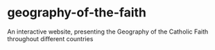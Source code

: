 # geography-of-the-faith
An interactive website, presenting the Geography of the Catholic Faith throughout different countries

